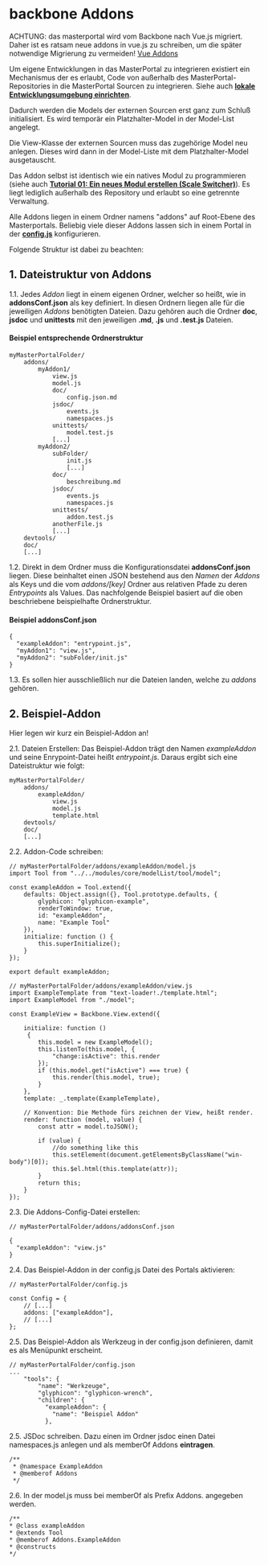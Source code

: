 # backbone Addons #

ACHTUNG: das masterportal wird vom Backbone nach Vue.js migriert. Daher ist es ratsam neue addons in vue.js zu schreiben, um die später notwendige Migrierung zu vermeiden! [Vue Addons]()

Um eigene Entwicklungen in das MasterPortal zu integrieren existiert ein Mechanismus der es erlaubt, Code von außerhalb des MasterPortal-Repositories in die MasterPortal Sourcen zu integrieren. Siehe auch **[lokale Entwicklungsumgebung einrichten](setup-dev.md)**.

Dadurch werden die Models der externen Sourcen erst ganz zum Schluß initialisiert. Es wird temporär ein Platzhalter-Model in der Model-List angelegt.

Die View-Klasse der externen Sourcen muss das zugehörige Model neu anlegen. Dieses wird dann in der Model-Liste mit dem Platzhalter-Model ausgetauscht.

Das Addon selbst ist identisch wie ein natives Modul zu programmieren (siehe auch **[Tutorial 01: Ein neues Modul erstellen (Scale Switcher)](02_tutorial_new_module_scale_switcher.md)**). Es liegt lediglich außerhalb des Repository und erlaubt so eine getrennte Verwaltung.

Alle Addons liegen in einem Ordner namens "addons" auf Root-Ebene des Masterportals. Beliebig viele dieser Addons lassen sich in einem Portal in der **[config.js](config.js.md)** konfigurieren.

Folgende Struktur ist dabei zu beachten:

## 1. Dateistruktur von Addons ##

1.1. Jedes *Addon* liegt in einem eigenen Ordner, welcher so heißt, wie in **addonsConf.json** als key definiert. In diesen Ordnern liegen alle für die jeweiligen *Addons* benötigten Dateien. Dazu gehören auch die Ordner **doc**, **jsdoc** und **unittests** mit den jeweiligen **.md**, **.js** und **.test.js** Dateien.

#### Beispiel entsprechende Ordnerstruktur ####
```
myMasterPortalFolder/
    addons/
        myAddon1/
            view.js
            model.js
            doc/
                config.json.md
            jsdoc/
                events.js
                namespaces.js
            unittests/
                model.test.js
            [...]
        myAddon2/
            subFolder/
                init.js
                [...]
            doc/
                beschreibung.md
            jsdoc/
                events.js
                namespaces.js
            unittests/
                addon.test.js
            anotherFile.js
            [...]
    devtools/
    doc/
    [...]
```

1.2. Direkt in dem Ordner muss die Konfigurationsdatei **addonsConf.json** liegen. Diese beinhaltet einen JSON bestehend aus den *Namen* der *Addons* als Keys und die vom *addons/[key]* Ordner aus relativen Pfade zu deren *Entrypoints* als Values. Das nachfolgende Beispiel basiert auf die oben beschriebene beispielhafte Ordnerstruktur.

#### Beispiel **addonsConf.json** ####
```
{
  "exampleAddon": "entrypoint.js",
  "myAddon1": "view.js",
  "myAddon2": "subFolder/init.js"
}
```

1.3. Es sollen hier ausschließlich nur die Dateien landen, welche zu *addons* gehören.

## 2. Beispiel-Addon ##

Hier legen wir kurz ein Beispiel-Addon an!

2.1. Dateien Erstellen: Das Beispiel-Addon trägt den Namen *exampleAddon* und seine Enrypoint-Datei heißt *entrypoint.js*. Daraus ergibt sich eine Dateistruktur wie folgt:

```
myMasterPortalFolder/
    addons/
        exampleAddon/
            view.js
            model.js
            template.html
    devtools/
    doc/
    [...]
```

2.2. Addon-Code schreiben:

```
// myMasterPortalFolder/addons/exampleAddon/model.js
import Tool from "../../modules/core/modelList/tool/model";

const exampleAddon = Tool.extend({
    defaults: Object.assign({}, Tool.prototype.defaults, {
        glyphicon: "glyphicon-example",
        renderToWindow: true,
        id: "exampleAddon",
        name: "Example Tool"
    }),
    initialize: function () {
        this.superInitialize();
    }
});

export default exampleAddon;

```
```
// myMasterPortalFolder/addons/exampleAddon/view.js
import ExampleTemplate from "text-loader!./template.html";
import ExampleModel from "./model";

const ExampleView = Backbone.View.extend({
    
    initialize: function () 
     {
        this.model = new ExampleModel();
        this.listenTo(this.model, {
            "change:isActive": this.render
        });
        if (this.model.get("isActive") === true) {
            this.render(this.model, true);
        }
    },
    template: _.template(ExampleTemplate),

    // Konvention: Die Methode fürs zeichnen der View, heißt render.
    render: function (model, value) {
        const attr = model.toJSON();
    
        if (value) {
            //do something like this
            this.setElement(document.getElementsByClassName("win-body")[0]);
            this.$el.html(this.template(attr));
        }
        return this;
    }
});

```
2.3. Die Addons-Config-Datei erstellen:

```
// myMasterPortalFolder/addons/addonsConf.json

{
  "exampleAddon": "view.js"
}
```

2.4. Das Beispiel-Addon in der config.js Datei des Portals aktivieren:
```
// myMasterPortalFolder/config.js

const Config = {
    // [...]
    addons: ["exampleAddon"],
    // [...]
};
```
2.5. Das Beispiel-Addon als Werkzeug in der config.json definieren, damit es als Menüpunkt erscheint.
```
// myMasterPortalFolder/config.json
...
    "tools": {
        "name": "Werkzeuge",
        "glyphicon": "glyphicon-wrench",
        "children": {
          "exampleAddon": {
            "name": "Beispiel Addon"
          },
```

2.5. JSDoc schreiben. Dazu einen im Ordner jsdoc einen Datei namespaces.js anlegen und als memberOf Addons **eintragen**.

```
/**
 * @namespace ExampleAddon
 * @memberof Addons
 */
```

2.6. In der model.js muss bei memberOf als Prefix Addons. angegeben werden.

```
/**
* @class exampleAddon
* @extends Tool
* @memberof Addons.ExampleAddon
* @constructs
*/
```
